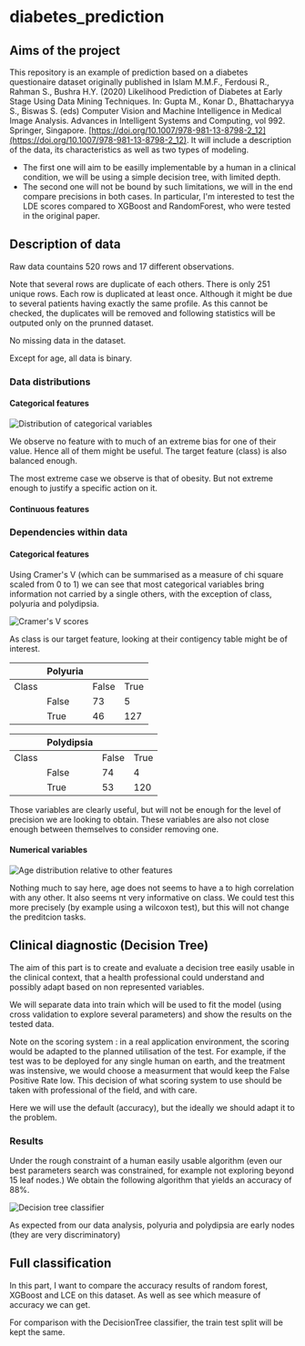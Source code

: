 # diabetes_prediction

## Aims of the project
This repository is an example of prediction based on a diabetes questionaire dataset originally published in Islam M.M.F., Ferdousi R., Rahman S., Bushra H.Y. (2020) Likelihood Prediction of Diabetes at Early Stage Using Data Mining Techniques. In: Gupta M., Konar D., Bhattacharyya S., Biswas S. (eds) Computer Vision and Machine Intelligence in Medical Image Analysis. Advances in Intelligent Systems and Computing, vol 992. Springer, Singapore. [https://doi.org/10.1007/978-981-13-8798-2_12](https://doi.org/10.1007/978-981-13-8798-2_12).
It will include a description of the data, its characteristics as well as two types of modeling.
- The first one will aim to be easilly implementable by a human in a clinical condition, we will be using a simple decision tree, with limited depth.
- The second one will not be bound by such limitations, we will in the end compare precisions in both cases. In particular, I'm interested to test the LDE scores compared to XGBoost and RandomForest, who were tested in the original paper.

## Description of data
Raw data countains 520 rows and 17 different observations.

Note that several rows are duplicate of each others. There is only 251 unique rows. Each row is duplicated at least once.
Although it might be due to several patients having exactly the same profile. As this cannot be checked, the duplicates will be removed and following statistics will be outputed only on the prunned dataset.

No missing data in the dataset.

Except for age, all data is binary.

### Data distributions
#### Categorical features
![Distribution of categorical variables](Images/categoricalFeaturesDistribution.png)

We observe no feature with to much of an extreme bias for one of their value. Hence all of them might be useful. The target feature (class) is also balanced enough.

The most extreme case we observe is that of obesity. But not extreme enough to justify a specific action on it.

#### Continuous features

### Dependencies within data

#### Categorical features
Using Cramer's V (which can be summarised as a measure of chi square scaled from 0 to 1) we can see that most categorical variables bring information not carried by a single others, with the exception of class, polyuria and polydipsia.

![Cramer's V scores](Images/cramersVrelationship.png)

As class is our target feature, looking at their contigency table might be of interest.

|       | Polyuria |       |      |
|-------|----------|-------|------|
| Class |          | False | True |
|       | False    | 73    | 5    |
|       | True     | 46    | 127  |


|       | Polydipsia |       |      |
|-------|------------|-------|------|
| Class |            | False | True |
|       | False      | 74    | 4    |
|       | True       | 53    | 120  |


Those variables are clearly useful, but will not be enough for the level of precision we are looking to obtain. These variables are also not close enough between themselves to consider removing one.

#### Numerical variables
![Age distribution relative to other features](Images/AgeDistributionRelative.png)

Nothing much to say here, age does not seems to have a to high correlation with any other. It also seems nt very informative on class.
We could test this more precisely (by example using a wilcoxon test), but this will not change the preditcion tasks.


## Clinical diagnostic (Decision Tree)
The aim of this part is to create and evaluate a decision tree easily usable in the clinical context, that a health professional could understand and possibly adapt based on non represented variables.

We will separate data into train which will be used to fit the model (using cross validation to explore several parameters) and show the results on the tested data.

Note on the scoring system : in a real application environment, the scoring would be adapted to the planned utilisation of the test. For example, if the test was to be deployed for any single human on earth, and the treatment was instensive, we would choose a measurment that would keep the False Positive Rate low. This decision of what scoring system to use should be taken with professional of the field, and with care.

Here we will use the default (accuracy), but the ideally we should adapt it to the problem.

### Results
Under the rough constraint of a human easily usable algorithm (even our best parameters search was constrained, for example not exploring beyond 15 leaf nodes.) We obtain the following algorithm that yields an accuracy of 88%.

![Decision tree classifier](Images/tree.png)

As expected from our data analysis, polyuria and polydipsia are early nodes (they are very discriminatory)

## Full classification
In this part, I want to compare the accuracy results of random forest, XGBoost and LCE on this dataset. As well as see which measure of accuracy we can get.

For comparison with the DecisionTree classifier, the train test split will be kept the same.
